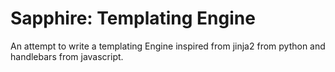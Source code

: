 # Sapphire: Templating Engine

An attempt to write a templating Engine inspired from jinja2 from python and handlebars from javascript.